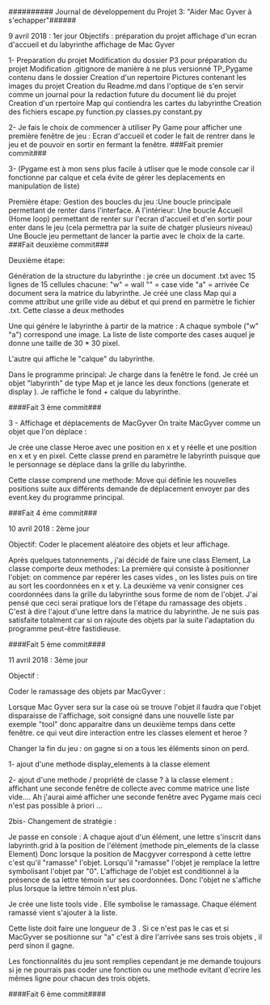 ########## Journal de développement du Projet 3: "Aider Mac Gyver à s'echapper"######

9 avril 2018 : 1er jour
Objectifs : préparation du projet 
			affichage d'un ecran d'accueil et du  labyrinthe
			affichage de Mac Gyver




1- Preparation du projet
	Modification du dossier P3 pour préparation du projet 
	Modification .gitignore de manière à ne plus versionné TP_Pygame contenu dans le dossier
	Creation d'un repertoire Pictures contenant les images du projet
	Creation du Readme.md dans l'optique de s'en servir comme un journal pour la redaction future du document lié  du projet
	Creation d'un rpertoire Map qui contiendra les cartes du labyrinthe
	Creation des fichiers  escape.py function.py classes.py constant.py

2- Je fais le choix de commencer à utiliser Py Game pour afficher une première fenêtre de jeu : Ecran d'accueil et coder le fait de rentrer dans le jeu et de pouvoir en sortir en fermant la fenêtre.
###Fait premier commit###

3- (Pygame est à mon sens plus facile à utliser que le mode console car il fonctionne par calque et cela évite de gérer les deplacements en manipulation de liste) 

Première étape: Gestion des boucles du jeu :Une boucle principale permettant de renter dans l'interface.
A l'intérieur:
Une boucle Accueil (Home loop) permettant de renter sur l'ecran d'accueil et d'en sortir pour enter dans le jeu (cela permettra par la suite de chatger plusieurs niveau)
Une Boucle jeu permettant de lancer la partie avec le choix de la carte.
###Fait deuxième commit###

Deuxième étape:

Génération de la structure du labyrinthe : je crée un document .txt avec 15 lignes de 15 cellules chacune: 
"w" = wall
"" = case vide
"a" = arrivée
Ce document sera la matrice du labyrinthe.
Je créé une class Map qui a comme attribut une grille vide au début et qui prend en parmètre le fichier .txt.
Cette classe a deux methodes

Une qui génére le labyrinthe à partir de la matrice :
A chaque symbole ("w" "a") correspond une image.
La liste de liste comporte des cases auquel je donne une taille de 30 * 30 pixel.

L'autre qui affiche le "calque" du labyrinthe. 

Dans le programme principal:
Je charge dans la fenêtre le fond.
Je créé un objet "labyrinth" de type Map et je lance les deux fonctions (generate et display ).
Je raffiche le fond + calque du labyrinthe.

####Fait 3 ème commit###

3 - Affichage et déplacements de MacGyver
On traite MacGyver comme un objet que l'on déplace :

Je crée une classe Heroe avec une position en x et y réelle et une position en x et y en pixel. Cette classe prend en paramètre le labyrinth puisque que le personnage se déplace dans la grille du labyrinthe.

Cette classe comprend une methode: Move qui définie les nouvelles positions suite aux différents demande de déplacement envoyer par des event.key du programme principal.

###Fait 4 ème commit###

10 avril 2018 : 2ème jour

Objectif: Coder le placement aléatoire des objets et leur affichage.

Après quelques tatonnements , j'ai décidé de faire une class Element,
La classe comporte deux methodes:
La première qui consiste à positionner l'objet: on commence par repérer les cases vides , on les listes puis on tire au sort les coordonnées en x et y.
La deuxième va venir consigner ces coordonnées dans la grille du labyrinthe sous forme de nom de l'objet. J'ai pensé que ceci serai pratique lors de l'étape du ramassage des objets . C'est à dire l'ajout d'une lettre dans la matrice du labyrinthe.
Je ne suis pas satisfaite totalment car si on rajoute des objets par la suite l'adaptation du programme peut-être fastidieuse.

####Fait 5 ème commit####



11 avril 2018 : 3ème jour

Objectif : 

Coder le ramassage des objets par MacGyver :

Lorsque Mac Gyver sera sur la case où se trouve l'objet il faudra que l'objet disparaisse de l'affichage, soit consigné dans une nouvelle liste par exemple "tool" donc apparaitre dans un deuxième temps dans cette fenêtre.
ce qui veut dire interaction entre les classes element et heroe ?

Changer la fin du jeu : on gagne si on a tous les éléments sinon on perd.

1- ajout d'une methode display_elements à la classe element

2- ajout d'une methode / propriété de classe ? à la classe element : 
affichant une seconde fenêtre de collecte avec comme matrice une liste vide....
Ah j'aurai aimé afficher une seconde fenêtre avec Pygame mais ceci n'est pas possible à priori ...

2bis- Changement de stratégie :

Je passe en console :
A chaque ajout d'un élément, une lettre s'inscrit dans labyrinth.grid  à la position de l'élément (methode pin_elements de la classe Element)
Donc lorsque la position de Macgyver correspond à cette lettre c'est qu'il "ramasse" l'objet.
Lorsqu'il "ramasse" l'objet je remplace la lettre symbolisant l'objet par "0".
L'affichage de l'objet est conditionnel à la présence de sa lettre témoin sur ses coordonnées. Donc l'objet ne s'affiche plus lorsque la lettre témoin n'est plus.

Je crée une liste tools vide . Elle symbolise le ramassage. Chaque élément ramassé vient s'ajouter à la liste.

Cette liste doit faire une longueur de 3 . Si ce n'est pas le cas et si MacGyver se positionne sur "a" c'est à dire l'arrivée sans ses trois objets , il perd sinon il gagne.

Les fonctionnalités du jeu sont remplies cependant je me demande toujours si je ne pourrais pas coder une fonction ou une methode evitant d'ecrire les mêmes ligne pour chacun des trois objets.


####Fait 6 ème commit####

